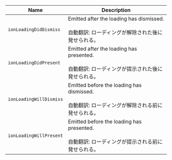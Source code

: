| Name                    | Description                                                                                             |
| ----------------------- | ------------------------------------------------------------------------------------------------------- |
| `ionLoadingDidDismiss`  | Emitted after the loading has dismissed.<br /><br />自動翻訳: ローディングが解除された後に発せられる。  |
| `ionLoadingDidPresent`  | Emitted after the loading has presented.<br /><br />自動翻訳: ローディングが提示された後に発せられる。  |
| `ionLoadingWillDismiss` | Emitted before the loading has dismissed.<br /><br />自動翻訳: ローディングが解除される前に発せられる。 |
| `ionLoadingWillPresent` | Emitted before the loading has presented.<br /><br />自動翻訳: ローディングが提示される前に発せられる。 |
